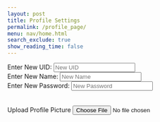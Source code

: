 ```yaml
---
layout: post
title: Profile Settings
permalink: /profile_page/
menu: nav/home.html
search_exclude: true
show_reading_time: false
---
```


<style>
body {
    background-image: url('{{ site.baseurl }}/images/trees.png');
    background-size: cover;
    background-position: center;
    background-repeat: repeat;
    min-height: 100vh;
    background-size: 600px auto; /* Adjust width */
}
</style>
<div class="body">
 <div class="card">
   <form>
     <div>
       <label for="newUid">Enter New UID:</label>
       <input type="text" id="newUid" placeholder="New UID">
     </div>
     <div>
       <label for="newName">Enter New Name:</label>
       <input type="text" id="newName" placeholder="New Name">
     </div>
      <div>
       <label for="newPassword">Enter New Password:</label>
       <input type="text" id="newPassword" placeholder="New Password">
     </div>
     <br>
     <br>
     <label for="profilePicture" class="file-icon"> Upload Profile Picture <i class="fas fa-upload"></i>
     </label>
     <input type="file" id="profilePicture" accept="image/*" onchange="saveProfilePicture()">
     <div class="image-container" id="profileImageBox">
         <!-- Profile picture will be displayed here -->
     </div>
     <p id="profile-message" style="color: red;"></p>
   </form>
 </div>
</div>

<script type="module">
import {pythonURI, fetchOptions } from '{{site.baseurl}}/assets/js/api/config.js';
import { putUpdate, postUpdate, deleteData, logoutUser } from "{{site.baseurl}}/assets/js/api/profile.js";

// Profile-related functions remain here (excluding calendar and notification functions)
</script>

<link rel="stylesheet" href="{{ site.baseurl }}/assets/css/notif_styles.css">

